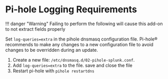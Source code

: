 # Pi-hole Logging Requirements

!!! danger "Warning"
    Failing to perform the following will cause this add-on to not extract fields properly

Set `log-queries=extra` in the pihole dnsmasq configuration file. Pi-hole® recommends to make any changes to a new configuration file to avoid changes to be overridden during an update.

1. Create a new file: `/etc/dnsmasq.d/02-pihole-splunk.conf`.
1. Add `log-queries=extra` to the file. save and close the file
1. Restart pi-hole with `pihole restartdns`
